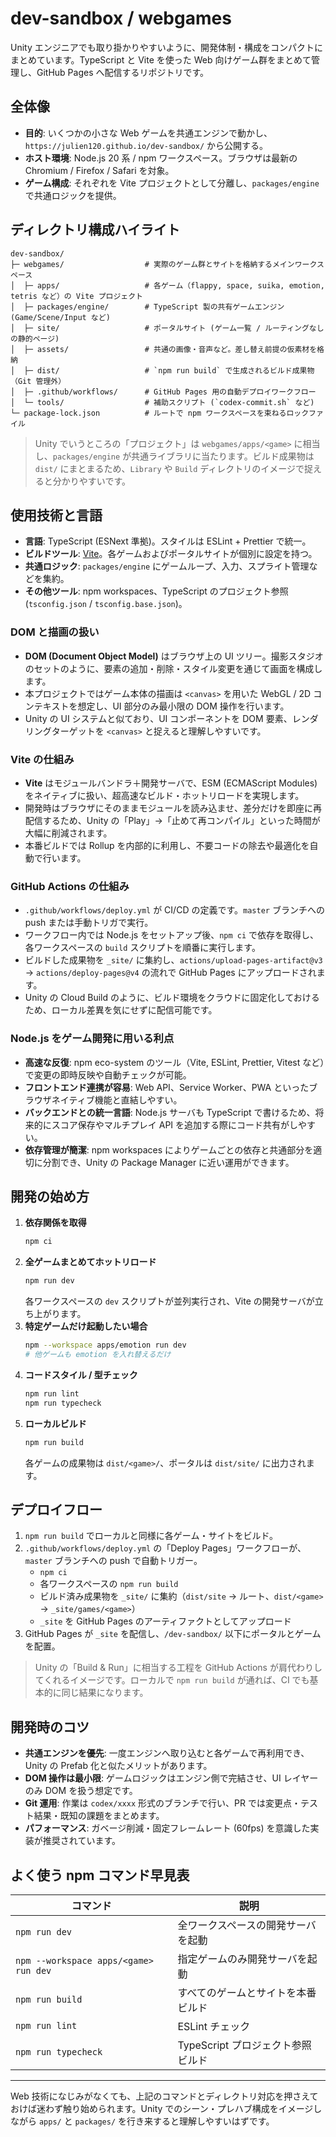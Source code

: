 # dev-sandbox / webgames

Unity エンジニアでも取り掛かりやすいように、開発体制・構成をコンパクトにまとめています。TypeScript と Vite を使った Web 向けゲーム群をまとめて管理し、GitHub Pages へ配信するリポジトリです。

## 全体像

- **目的**: いくつかの小さな Web ゲームを共通エンジンで動かし、`https://julien120.github.io/dev-sandbox/` から公開する。
- **ホスト環境**: Node.js 20 系 / npm ワークスペース。ブラウザは最新の Chromium / Firefox / Safari を対象。
- **ゲーム構成**: それぞれを Vite プロジェクトとして分離し、`packages/engine` で共通ロジックを提供。

## ディレクトリ構成ハイライト

```text
dev-sandbox/
├─ webgames/                  # 実際のゲーム群とサイトを格納するメインワークスペース
│  ├─ apps/                   # 各ゲーム（flappy, space, suika, emotion, tetris など）の Vite プロジェクト
│  ├─ packages/engine/        # TypeScript 製の共有ゲームエンジン (Game/Scene/Input など)
│  ├─ site/                   # ポータルサイト (ゲーム一覧 / ルーティングなしの静的ページ)
│  ├─ assets/                 # 共通の画像・音声など。差し替え前提の仮素材を格納
│  ├─ dist/                   # `npm run build` で生成されるビルド成果物（Git 管理外）
│  ├─ .github/workflows/      # GitHub Pages 用の自動デプロイワークフロー
│  └─ tools/                  # 補助スクリプト (`codex-commit.sh` など)
└─ package-lock.json          # ルートで npm ワークスペースを束ねるロックファイル
```

> Unity でいうところの「プロジェクト」は `webgames/apps/<game>` に相当し、`packages/engine` が共通ライブラリに当たります。ビルド成果物は `dist/` にまとまるため、`Library` や `Build` ディレクトリのイメージで捉えると分かりやすいです。

## 使用技術と言語

- **言語**: TypeScript (ESNext 準拠)。スタイルは ESLint + Prettier で統一。
- **ビルドツール**: [Vite](https://vitejs.dev/)。各ゲームおよびポータルサイトが個別に設定を持つ。
- **共通ロジック**: `packages/engine` にゲームループ、入力、スプライト管理などを集約。
- **その他ツール**: npm workspaces、TypeScript のプロジェクト参照 (`tsconfig.json` / `tsconfig.base.json`)。

### DOM と描画の扱い

- **DOM (Document Object Model)** はブラウザ上の UI ツリー。撮影スタジオのセットのように、要素の追加・削除・スタイル変更を通じて画面を構成します。
- 本プロジェクトではゲーム本体の描画は `<canvas>` を用いた WebGL / 2D コンテキストを想定し、UI 部分のみ最小限の DOM 操作を行います。
- Unity の UI システムと似ており、UI コンポーネントを DOM 要素、レンダリングターゲットを `<canvas>` と捉えると理解しやすいです。

### Vite の仕組み

- **Vite** はモジュールバンドラ＋開発サーバで、ESM (ECMAScript Modules) をネイティブに扱い、超高速なビルド・ホットリロードを実現します。
- 開発時はブラウザにそのままモジュールを読み込ませ、差分だけを即座に再配信するため、Unity の「Play」→「止めて再コンパイル」といった時間が大幅に削減されます。
- 本番ビルドでは Rollup を内部的に利用し、不要コードの除去や最適化を自動で行います。

### GitHub Actions の仕組み

- `.github/workflows/deploy.yml` が CI/CD の定義です。`master` ブランチへの push または手動トリガで実行。
- ワークフロー内では Node.js をセットアップ後、`npm ci` で依存を取得し、各ワークスペースの `build` スクリプトを順番に実行します。
- ビルドした成果物を `_site/` に集約し、`actions/upload-pages-artifact@v3` → `actions/deploy-pages@v4` の流れで GitHub Pages にアップロードされます。
- Unity の Cloud Build のように、ビルド環境をクラウドに固定化しておけるため、ローカル差異を気にせずに配信可能です。

### Node.js をゲーム開発に用いる利点

- **高速な反復**: npm eco-system のツール（Vite, ESLint, Prettier, Vitest など）で変更の即時反映や自動チェックが可能。
- **フロントエンド連携が容易**: Web API、Service Worker、PWA といったブラウザネイティブ機能と直結しやすい。
- **バックエンドとの統一言語**: Node.js サーバも TypeScript で書けるため、将来的にスコア保存やマルチプレイ API を追加する際にコード共有がしやすい。
- **依存管理が簡潔**: npm workspaces によりゲームごとの依存と共通部分を適切に分割でき、Unity の Package Manager に近い運用ができます。

## 開発の始め方

1. **依存関係を取得**
   ```bash
   npm ci
   ```
2. **全ゲームまとめてホットリロード**
   ```bash
   npm run dev
   ```
   各ワークスペースの `dev` スクリプトが並列実行され、Vite の開発サーバが立ち上がります。
3. **特定ゲームだけ起動したい場合**
   ```bash
   npm --workspace apps/emotion run dev
   # 他ゲームも emotion を入れ替えるだけ
   ```
4. **コードスタイル / 型チェック**
   ```bash
   npm run lint
   npm run typecheck
   ```
5. **ローカルビルド**
   ```bash
   npm run build
   ```
   各ゲームの成果物は `dist/<game>/`、ポータルは `dist/site/` に出力されます。

## デプロイフロー

1. `npm run build` でローカルと同様に各ゲーム・サイトをビルド。
2. `.github/workflows/deploy.yml` の「Deploy Pages」ワークフローが、`master` ブランチへの push で自動トリガー。
   - `npm ci`
   - 各ワークスペースの `npm run build`
   - ビルド済み成果物を `_site/` に集約（`dist/site` → ルート、`dist/<game>` → `_site/games/<game>`）
   - `_site` を GitHub Pages のアーティファクトとしてアップロード
3. GitHub Pages が `_site` を配信し、`/dev-sandbox/` 以下にポータルとゲームを配置。

> Unity の「Build & Run」に相当する工程を GitHub Actions が肩代わりしてくれるイメージです。ローカルで `npm run build` が通れば、CI でも基本的に同じ結果になります。

## 開発時のコツ

- **共通エンジンを優先**: 一度エンジンへ取り込むと各ゲームで再利用でき、Unity の Prefab 化と似たメリットがあります。
- **DOM 操作は最小限**: ゲームロジックはエンジン側で完結させ、UI レイヤーのみ DOM を扱う想定です。
- **Git 運用**: 作業は `codex/xxxx` 形式のブランチで行い、PR では変更点・テスト結果・既知の課題をまとめます。
- **パフォーマンス**: ガベージ削減・固定フレームレート (60fps) を意識した実装が推奨されています。

## よく使う npm コマンド早見表

| コマンド | 説明 |
| --- | --- |
| `npm run dev` | 全ワークスペースの開発サーバを起動 |
| `npm --workspace apps/<game> run dev` | 指定ゲームのみ開発サーバを起動 |
| `npm run build` | すべてのゲームとサイトを本番ビルド |
| `npm run lint` | ESLint チェック |
| `npm run typecheck` | TypeScript プロジェクト参照ビルド |

---

Web 技術になじみがなくても、上記のコマンドとディレクトリ対応を押さえておけば迷わず触り始められます。Unity でのシーン・プレハブ構成をイメージしながら `apps/` と `packages/` を行き来すると理解しやすいはずです。
